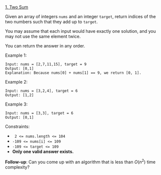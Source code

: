 [1. Two Sum](https://leetcode.com/problems/two-sum/description/)

Given an array of integers `nums` and an integer `target`, return indices of the two numbers such that they add up to `target`.

You may assume that each input would have exactly one solution, and you may not use the same element twice.

You can return the answer in any order.

Example 1:

    Input: nums = [2,7,11,15], target = 9
    Output: [0,1]
    Explanation: Because nums[0] + nums[1] == 9, we return [0, 1].

Example 2:

    Input: nums = [3,2,4], target = 6
    Output: [1,2]

Example 3:

    Input: nums = [3,3], target = 6
    Output: [0,1]

 
Constraints:

-   ` 2 <= nums.length <= 104`
-    `-109 <= nums[i] <= 109`
-    `-109 <= target <= 109`
-    __Only one valid answer exists.__

 
__Follow-up__: Can you come up with an algorithm that is less than $O(n^2)$ time complexity?